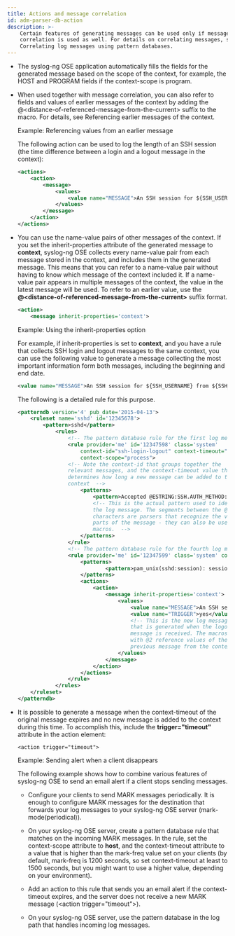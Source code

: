 ```yaml
---
title: Actions and message correlation
id: adm-parser-db-action
description: >-
    Certain features of generating messages can be used only if message
    correlation is used as well. For details on correlating messages, see
    Correlating log messages using pattern databases.
---
```


- The syslog-ng OSE application automatically fills the fields for the
    generated message based on the scope of the context, for example,
    the HOST and PROGRAM fields if the context-scope is program.

- When used together with message correlation, you can also refer to
    fields and values of earlier messages of the context by adding the
    @\<distance-of-referenced-message-from-the-current\> suffix to the
    macro. For details, see
    Referencing earlier messages of the context.

    Example: Referencing values from an earlier message

    The following action can be used to log the length of an SSH session
    (the time difference between a login and a logout message in the
    context):

    ```xml
    <actions>
        <action>
            <message>
                <values>
                    <value name="MESSAGE">An SSH session for ${SSH_USERNAME}@1 from ${SSH_CLIENT_ADDRESS}@2 closed. Session lasted from ${DATE}@2 to ${DATE} </value>
                </values>
            </message>
        </action>
    </actions>
    ```

- You can use the name-value pairs of other messages of the context.
    If you set the inherit-properties attribute of the generated message
    to **context**, syslog-ng OSE collects every name-value pair from
    each message stored in the context, and includes them in the
    generated message. This means that you can refer to a name-value
    pair without having to know which message of the context included
    it. If a name-value pair appears in multiple messages of the
    context, the value in the latest message will be used. To refer to
    an earlier value, use the
    **@\<distance-of-referenced-message-from-the-current\>** suffix
    format.

    ```xml
    <action>
        <message inherit-properties='context'>
    ```

    Example: Using the inherit-properties option

    For example, if inherit-properties is set to **context**, and you
    have a rule that collects SSH login and logout messages to the same
    context, you can use the following value to generate a message
    collecting the most important information form both messages,
    including the beginning and end date.

    ```xml
    <value name="MESSAGE">An SSH session for ${SSH_USERNAME} from ${SSH_CLIENT_ADDRESS} closed. Session lasted from ${DATE}@2 to ${DATE} pid: ${PID}.</value>
    ```

    The following is a detailed rule for this purpose.

    ```xml
    <patterndb version='4' pub_date='2015-04-13'>
        <ruleset name='sshd' id='12345678'>
            <pattern>sshd</pattern>
                <rules>
                    <!-- The pattern database rule for the first log message -->
                    <rule provider='me' id='12347598' class='system'
                        context-id="ssh-login-logout" context-timeout="86400"
                        context-scope="process">
                    <!-- Note the context-id that groups together the
                    relevant messages, and the context-timeout value that
                    determines how long a new message can be added to the
                    context  -->
                        <patterns>
                            <pattern>Accepted @ESTRING:SSH.AUTH_METHOD: @for @ESTRING:SSH_USERNAME: @from @ESTRING:SSH_CLIENT_ADDRESS: @port @ESTRING:: @@ANYSTRING:SSH_SERVICE@</pattern>
                            <!-- This is the actual pattern used to identify
                            the log message. The segments between the @
                            characters are parsers that recognize the variable
                            parts of the message - they can also be used as
                            macros.  -->
                        </patterns>
                    </rule>
                    <!-- The pattern database rule for the fourth log message -->
                    <rule provider='me' id='12347599' class='system' context-id="ssh-login-logout" context-scope="process">
                        <patterns>
                                <pattern>pam_unix(sshd:session): session closed for user @ANYSTRING:SSH_USERNAME@</pattern>
                        </patterns>
                        <actions>
                            <action>
                                <message inherit-properties='context'>
                                    <values>
                                        <value name="MESSAGE">An SSH session for ${SSH_USERNAME} from ${SSH_CLIENT_ADDRESS} closed. Session lasted from ${DATE}@2 to ${DATE} pid: ${PID}.</value>
                                        <value name="TRIGGER">yes</value>
                                        <!-- This is the new log message
                                        that is generated when the logout
                                        message is received. The macros ending
                                        with @2 reference values of the
                                        previous message from the context. -->
                                    </values>
                                </message>
                            </action>
                        </actions>
                    </rule>
                </rules>
        </ruleset>
    </patterndb>
    ```

- It is possible to generate a message when the context-timeout of the
    original message expires and no new message is added to the context
    during this time. To accomplish this, include the
    **trigger=\"timeout\"** attribute in the action element:

    ```config
    <action trigger="timeout">
    ```

    Example: Sending alert when a client disappears

    The following example shows how to combine various features of
    syslog-ng OSE to send an email alert if a client stops sending
    messages.

  - Configure your clients to send MARK messages periodically. It is
        enough to configure MARK messages for the destination that
        forwards your log messages to your syslog-ng OSE server
        (mark-mode(periodical)).

  - On your syslog-ng OSE server, create a pattern database rule
        that matches on the incoming MARK messages. In the rule, set the
        context-scope attribute to **host**, and the context-timeout
        attribute to a value that is higher than the mark-freq value set
        on your clients (by default, mark-freq is 1200 seconds, so set
        context-timeout at least to 1500 seconds, but you might want to
        use a higher value, depending on your environment).

  - Add an action to this rule that sends you an email alert if the
        context-timeout expires, and the server does not receive a new
        MARK message (\<action trigger=\"timeout\"\>).

  - On your syslog-ng OSE server, use the pattern database in the
        log path that handles incoming log messages.
